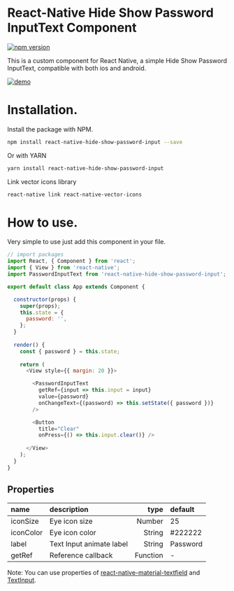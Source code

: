 # React-Native Hide Show Password InputText Component

[![npm version](https://badge.fury.io/js/react-native-hide-show-password-input.svg)](https://badge.fury.io/js/react-native-hide-show-password-input)

This is a custom component for React Native, a simple Hide Show Password InputText, compatible with both ios and android.

[![demo](https://i.imgur.com/kZ7ViHt.png)](https://i.imgur.com/kZ7ViHt.png)

# Installation.
Install the package with NPM.

```sh
npm install react-native-hide-show-password-input --save
```

Or with YARN

```sh
yarn install react-native-hide-show-password-input
```

Link vector icons library

```sh
react-native link react-native-vector-icons
```

# How to use.

Very simple to use just add this component in your file.
```js
// import packages
import React, { Component } from 'react';
import { View } from 'react-native';
import PasswordInputText from 'react-native-hide-show-password-input';

export default class App extends Component {

  constructor(props) {
    super(props);
    this.state = {
      password: '',
    };
  }
  
  render() {
    const { password } = this.state;
    
    return (
      <View style={{ margin: 20 }}>

        <PasswordInputText
          getRef={input => this.input = input}
          value={password}
          onChangeText={(password) => this.setState({ password })}
        />

        <Button
          title="Clear"
          onPress={() => this.input.clear()} />
          
      </View>
    );
  }
}
```

## Properties

 name                  | description                                 | type     | default
:--------------------- |:------------------------------------------- | --------:|:------------------
 iconSize              | Eye icon size                               |   Number | 25
 iconColor             | Eye icon color                              |   String | #222222
 label                 | Text Input animate label                    |   String | Password
 getRef                | Reference callback                          | Function | -
 

Note: You can use properties of [react-native-material-textfield](https://github.com/n4kz/react-native-material-textfield) and [TextInput](https://facebook.github.io/react-native/docs/textinput).
